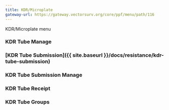 ```yaml
---
title: KDR/Microplate
gateway-url: https://gateway.vectorsurv.org/core/ppf/menu/path/116
---
```

KDR/Microplate menu

### KDR Tube Manage

### [KDR Tube Submission]({{ site.baseurl }}/docs/resistance/kdr-tube-submission)

### KDR Tube Submission Manage

### KDR Tube Receipt

### KDR Tube Groups
